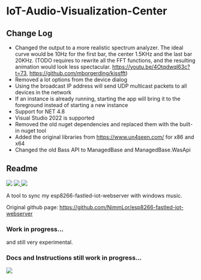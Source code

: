 # IoT-Audio-Visualization-Center

## Change Log

- Changed the output to a more realistic spectrum analyzer. The ideal curve would be 10Hz for the first bar, the center 1.5KHz and the last bar 20KHz. (TODO requires to rewrite all the FFT functions, and the resulting animation would look less spectacular. https://youtu.be/4Otqdwql63c?t=73, https://github.com/mborgerding/kissfft)
- Removed a lot options from the device dialog
- Using the broadcast IP address will send UDP multicast packets to all devices in the network
- If an instance is already running, starting the app will bring it to the foreground instead of starting a new instance
- Support for NET 4.8
- Visual Studio 2022 is supported
- Removed the old nuget dependencies and replaced them with the built-in nuget tool
- Added the original libraries from https://www.un4seen.com/ for x86 and x64
- Changed the old Bass API to ManagedBase and ManagedBase.WasApi

## Readme

<a href="https://github.com/NimmLor/IoT-Audio-Visualization-Center/graphs/contributors" alt="Contributors"><img src="https://img.shields.io/github/contributors/NimmLor/IoT-Audio-Visualization-Center" /></a> <a href="https://github.com/NimmLor/IoT-Audio-Visualization-Center/releases" alt="Downloads"><img src="https://img.shields.io/github/downloads/NimmLor/IoT-Audio-Visualization-Center/total"/></a><a href="https://github.com/NimmLor/IoT-Audio-Visualization-Center/commits/master" alt="Downloads">
<img src="https://img.shields.io/github/commits-since/NimmLor/IoT-Audio-Visualization-Center/latest?include_prereleases" /></a>

A tool to sync my esp8266-fastled-iot-webserver with windows music.

Original github page: https://github.com/NimmLor/esp8266-fastled-iot-webserver


### Work in progress...

and still very experimental.



### Docs and Instructions still work in progress...

![](screenshot_alpha.jpg?raw=true)
